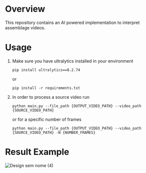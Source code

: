 # Overview
This repository contains an AI powered implementation to interpret assemblage videos.

# Usage
1. Make sure you have ultralytics installed in your environment
   ```
   pip install ultralytics==8.2.74
   ```
   or
   ```
   pip install -r requirements.txt
   ```

2. In order to process a source video run
   ```
   python main.py --file_path {OUTPUT_VIDEO_PATH} --video_path {SOURCE_VIDEO_PATH}
   ```
   or for a specific number of frames
   ```
   python main.py --file_path {OUTPUT_VIDEO_PATH} --video_path {SOURCE_VIDEO_PATH} -N {NUMBER_FRAMES}
   ```

# Result Example
![Design sem nome (4)](https://github.com/user-attachments/assets/966a1e12-2997-4cf0-b319-67fea14999fa)



